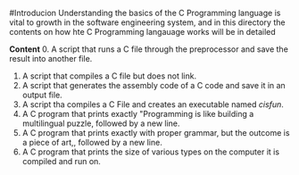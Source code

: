 #Introducion
Understanding the basics of the C Programming language is vital to growth in the software engineering system, and in this directory the contents on how hte C Programming langauage works will be in detailed

**Content**
0. A script that runs a C file through the preprocessor and save the result into another file.
1. A script that compiles a C file but does not link.
2. A script that generates the assembly code of a C code and save it in an output file.
3. A script tha compiles a C File and creates an executable named *cisfun*.
4. A C program that prints exactly "Programming is like building a multilingual puzzle, followed by a new line.
5. A C program that prints exactly with proper grammar, but the outcome is a piece of art,, followed by a new line.
6. A  C program that prints the size of various types on the computer it is compiled and run on.
